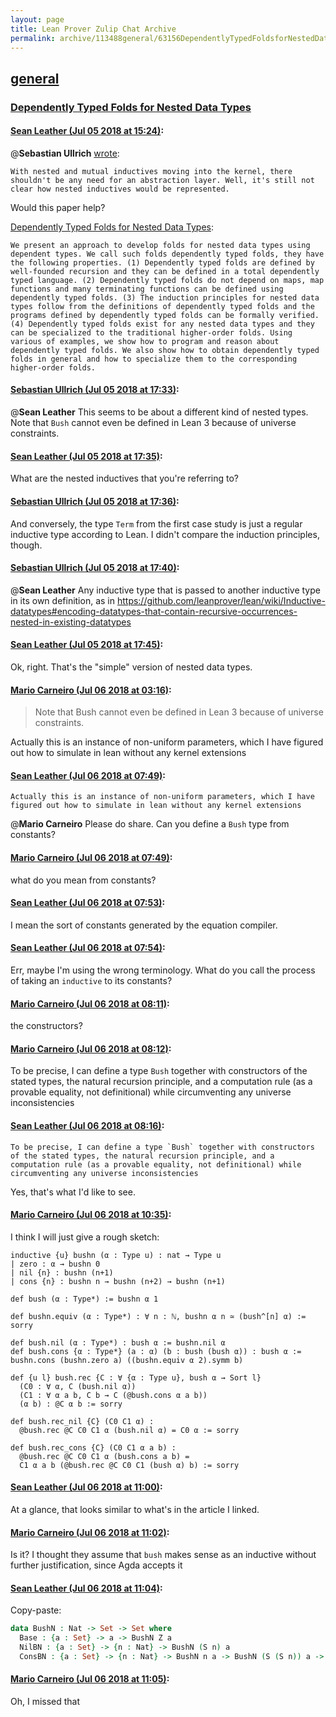 ```yaml
---
layout: page
title: Lean Prover Zulip Chat Archive 
permalink: archive/113488general/63156DependentlyTypedFoldsforNestedDataTypes.html
---
```


## [general](index.html)
### [Dependently Typed Folds for Nested Data Types](63156DependentlyTypedFoldsforNestedDataTypes.html)

#### [Sean Leather (Jul 05 2018 at 15:24)](https://leanprover.zulipchat.com/#narrow/stream/113488-general/topic/Dependently%20Typed%20Folds%20for%20Nested%20Data%20Types/near/129137513):
@**Sebastian Ullrich** [wrote](https://leanprover.zulipchat.com/#narrow/stream/113488-general/subject/cases/near/126323093):

```quote
With nested and mutual inductives moving into the kernel, there shouldn't be any need for an abstraction layer. Well, it's still not clear how nested inductives would be represented.
```

Would this paper help?

[Dependently Typed Folds for Nested Data Types](https://arxiv.org/abs/1806.05230):

```quote
We present an approach to develop folds for nested data types using dependent types. We call such folds dependently typed folds, they have the following properties. (1) Dependently typed folds are defined by well-founded recursion and they can be defined in a total dependently typed language. (2) Dependently typed folds do not depend on maps, map functions and many terminating functions can be defined using dependently typed folds. (3) The induction principles for nested data types follow from the definitions of dependently typed folds and the programs defined by dependently typed folds can be formally verified. (4) Dependently typed folds exist for any nested data types and they can be specialized to the traditional higher-order folds. Using various of examples, we show how to program and reason about dependently typed folds. We also show how to obtain dependently typed folds in general and how to specialize them to the corresponding higher-order folds.
```

#### [Sebastian Ullrich (Jul 05 2018 at 17:33)](https://leanprover.zulipchat.com/#narrow/stream/113488-general/topic/Dependently%20Typed%20Folds%20for%20Nested%20Data%20Types/near/129145511):
@**Sean Leather** This seems to be about a different kind of nested types. Note that `Bush` cannot even be defined in Lean 3 because of universe constraints.

#### [Sean Leather (Jul 05 2018 at 17:35)](https://leanprover.zulipchat.com/#narrow/stream/113488-general/topic/Dependently%20Typed%20Folds%20for%20Nested%20Data%20Types/near/129145627):
What are the nested inductives that you're referring to?

#### [Sebastian Ullrich (Jul 05 2018 at 17:36)](https://leanprover.zulipchat.com/#narrow/stream/113488-general/topic/Dependently%20Typed%20Folds%20for%20Nested%20Data%20Types/near/129145672):
And conversely, the type `Term` from the first case study is just a regular inductive type according to Lean. I didn't compare the induction principles, though.

#### [Sebastian Ullrich (Jul 05 2018 at 17:40)](https://leanprover.zulipchat.com/#narrow/stream/113488-general/topic/Dependently%20Typed%20Folds%20for%20Nested%20Data%20Types/near/129145876):
@**Sean Leather**  Any inductive type that is passed to another inductive type in its own definition, as in https://github.com/leanprover/lean/wiki/Inductive-datatypes#encoding-datatypes-that-contain-recursive-occurrences-nested-in-existing-datatypes

#### [Sean Leather (Jul 05 2018 at 17:45)](https://leanprover.zulipchat.com/#narrow/stream/113488-general/topic/Dependently%20Typed%20Folds%20for%20Nested%20Data%20Types/near/129146139):
Ok, right. That's the "simple" version of nested data types.

#### [Mario Carneiro (Jul 06 2018 at 03:16)](https://leanprover.zulipchat.com/#narrow/stream/113488-general/topic/Dependently%20Typed%20Folds%20for%20Nested%20Data%20Types/near/129175542):
> Note that Bush cannot even be defined in Lean 3 because of universe constraints.

Actually this is an instance of non-uniform parameters, which I have figured out how to simulate in lean without any kernel extensions

#### [Sean Leather (Jul 06 2018 at 07:49)](https://leanprover.zulipchat.com/#narrow/stream/113488-general/topic/Dependently%20Typed%20Folds%20for%20Nested%20Data%20Types/near/129183673):
```quote
Actually this is an instance of non-uniform parameters, which I have figured out how to simulate in lean without any kernel extensions
```

@**Mario Carneiro** Please do share. Can you define a `Bush` type from constants?

#### [Mario Carneiro (Jul 06 2018 at 07:49)](https://leanprover.zulipchat.com/#narrow/stream/113488-general/topic/Dependently%20Typed%20Folds%20for%20Nested%20Data%20Types/near/129183675):
what do you mean from constants?

#### [Sean Leather (Jul 06 2018 at 07:53)](https://leanprover.zulipchat.com/#narrow/stream/113488-general/topic/Dependently%20Typed%20Folds%20for%20Nested%20Data%20Types/near/129183799):
I mean the sort of constants generated by the equation compiler.

#### [Sean Leather (Jul 06 2018 at 07:54)](https://leanprover.zulipchat.com/#narrow/stream/113488-general/topic/Dependently%20Typed%20Folds%20for%20Nested%20Data%20Types/near/129183844):
Err, maybe I'm using the wrong terminology. What do you call the process of taking an `inductive` to its constants?

#### [Mario Carneiro (Jul 06 2018 at 08:11)](https://leanprover.zulipchat.com/#narrow/stream/113488-general/topic/Dependently%20Typed%20Folds%20for%20Nested%20Data%20Types/near/129184389):
the constructors?

#### [Mario Carneiro (Jul 06 2018 at 08:12)](https://leanprover.zulipchat.com/#narrow/stream/113488-general/topic/Dependently%20Typed%20Folds%20for%20Nested%20Data%20Types/near/129184456):
To be precise, I can define a type `Bush` together with constructors of the stated types, the natural recursion principle, and a computation rule (as a provable equality, not definitional) while circumventing any universe inconsistencies

#### [Sean Leather (Jul 06 2018 at 08:16)](https://leanprover.zulipchat.com/#narrow/stream/113488-general/topic/Dependently%20Typed%20Folds%20for%20Nested%20Data%20Types/near/129184572):
```quote
To be precise, I can define a type `Bush` together with constructors of the stated types, the natural recursion principle, and a computation rule (as a provable equality, not definitional) while circumventing any universe inconsistencies
```
Yes, that's what I'd like to see.

#### [Mario Carneiro (Jul 06 2018 at 10:35)](https://leanprover.zulipchat.com/#narrow/stream/113488-general/topic/Dependently%20Typed%20Folds%20for%20Nested%20Data%20Types/near/129189453):
I think I will just give a rough sketch:
```lean
inductive {u} bushn (α : Type u) : nat → Type u
| zero : α → bushn 0
| nil {n} : bushn (n+1)
| cons {n} : bushn n → bushn (n+2) → bushn (n+1)

def bush (α : Type*) := bushn α 1

def bushn.equiv (α : Type*) : ∀ n : ℕ, bushn α n ≃ (bush^[n] α) := sorry

def bush.nil (α : Type*) : bush α := bushn.nil α
def bush.cons {α : Type*} (a : α) (b : bush (bush α)) : bush α :=
bushn.cons (bushn.zero a) ((bushn.equiv α 2).symm b)

def {u l} bush.rec {C : ∀ {α : Type u}, bush α → Sort l}
  (C0 : ∀ α, C (bush.nil α))
  (C1 : ∀ α a b, C b → C (@bush.cons α a b))
  (α b) : @C α b := sorry

def bush.rec_nil {C} (C0 C1 α) :
  @bush.rec @C C0 C1 α (bush.nil α) = C0 α := sorry

def bush.rec_cons {C} (C0 C1 α a b) :
  @bush.rec @C C0 C1 α (bush.cons a b) =
  C1 α a b (@bush.rec @C C0 C1 (bush α) b) := sorry
```

#### [Sean Leather (Jul 06 2018 at 11:00)](https://leanprover.zulipchat.com/#narrow/stream/113488-general/topic/Dependently%20Typed%20Folds%20for%20Nested%20Data%20Types/near/129190374):
At a glance, that looks similar to what's in the article I linked.

#### [Mario Carneiro (Jul 06 2018 at 11:02)](https://leanprover.zulipchat.com/#narrow/stream/113488-general/topic/Dependently%20Typed%20Folds%20for%20Nested%20Data%20Types/near/129190460):
Is it? I thought they assume that `bush` makes sense as an inductive without further justification, since Agda accepts it

#### [Sean Leather (Jul 06 2018 at 11:04)](https://leanprover.zulipchat.com/#narrow/stream/113488-general/topic/Dependently%20Typed%20Folds%20for%20Nested%20Data%20Types/near/129190525):
Copy-paste:
```agda
data BushN : Nat -> Set -> Set where
  Base : {a : Set} -> a -> BushN Z a
  NilBN : {a : Set} -> {n : Nat} -> BushN (S n) a
  ConsBN : {a : Set} -> {n : Nat} -> BushN n a -> BushN (S (S n)) a -> BushN (S n) a
```

#### [Mario Carneiro (Jul 06 2018 at 11:05)](https://leanprover.zulipchat.com/#narrow/stream/113488-general/topic/Dependently%20Typed%20Folds%20for%20Nested%20Data%20Types/near/129190559):
Oh, I missed that

